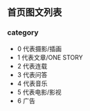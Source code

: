 ## 首页图文列表

### category 
- 0 代表摄影/插画
- 1 代表文章/ONE STORY
- 2 代表连载
- 3 代表问答
- 4 代表音乐
- 5 代表电影/影视
- 6 广告